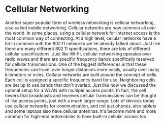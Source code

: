 # Cellular Networking

Another super popular form of wireless networking is cellular networking, also called mobile networking. Cellular networks are now common all over the world. In some places, using a cellular network for Internet access is the most common way of connecting. At a high level, cellular networks have a lot in common with the 802.11 networks we've already talked about. Just like there are many different 802.11 specifications, there are lots of different cellular specifications. Just like Wi-Fi, cellular networking operates over radio waves and there are specific frequency bands specifically reserved for cellular transmissions. One of the biggest differences is that these frequencies can travel over longer distances more easily, usually over many kilometers or miles. Cellular networks are built around the concept of cells. Each cell is assigned a specific frequency band for use. Neighboring cells are set up to use bands that don't overlap. Just like how we discussed the optimal setup for a WLAN with multiple access points. In fact, the cell towers that broadcasts and receives cellular transmissions can be thought of like access points, just with a much larger range. Lots of devices today use cellular networks for communication, and not just phones, also tablets and some laptops also have cellular antennas. It's become more and more common for high-end automobiles to have built-in cellular access too.
